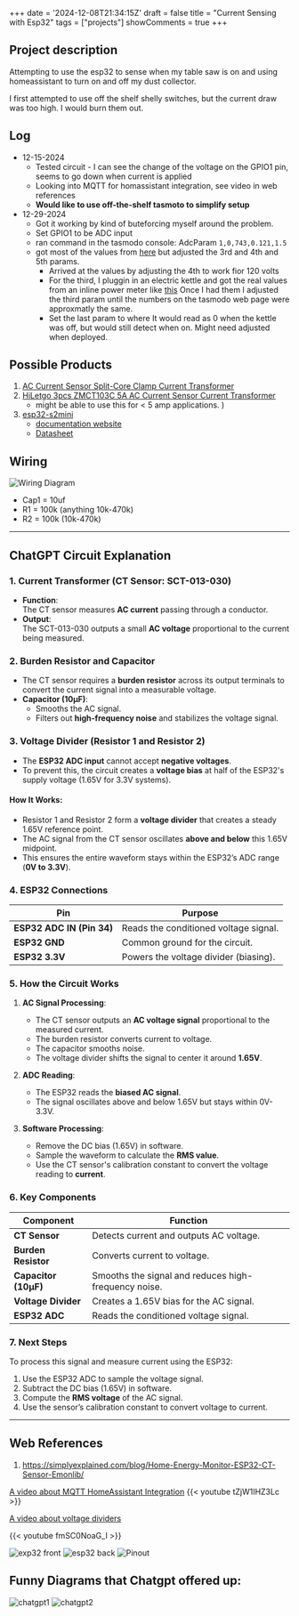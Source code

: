 
+++
date = '2024-12-08T21:34:15Z'
draft = false
title = "Current Sensing with Esp32"
tags = ["projects"]
showComments = true
+++

## Project description

Attempting to use the esp32 to sense when my table saw is on and using homeassistant to turn on and off my dust collector.

I first attempted to use off the shelf shelly switches, but the current draw was too high. I would burn them out.

## Log

* 12-15-2024
   * Tested circuit - I can see the change of the voltage on the GPIO1 pin, seems to go down when current is applied
   * Looking into MQTT for homassistant integration, see video in web references
   * **Would like to use off-the-shelf tasmoto to simplify setup**
* 12-29-2024
   * Got it working by kind of buteforcing myself around the problem.
    * Set GPIO1 to be ADC input
    * ran command in the tasmodo console: AdcParam `1,0,743,0.121,1.5`
    * got most of the values from [here](https://tasmota.github.io/docs/ADC/) but adjusted the 3rd and 4th and 5th params.
        * Arrived at the  values by adjusting the 4th to work fior 120 volts
        * For the third, I pluggin in an electric kettle and got the real values from an inline power meter like [this](https://www.amazon.com/Electricity-Electrical-Consumption-Backlight-Protection/dp/B09BQNYMMM/ref=sr_1_1?crid=WYA9TS4WIGTO&dib=eyJ2IjoiMSJ9.3nrgb2Y7MwzRLnYaQCD4UWHfQm-VylBR0qpx-1Uk2oyrilimER1tEB8RNgOIgFS3zFmazp1WFrTmSU4n6fVOxIRtiL6F3mAMf9QwMzcdB1HxXOyn7yIVih7qFtxBOuLlSQ_XAYaToIiegU8qSrFK90AfVho_anTW9kHv_T-Uua_XVfW6s763Zvsjum6gb3FDcxGAnR2sfOJ2mbPZTd5-xw.B_8jkrtsDRo3qOg-4DgDJtun8twXbPNPe9JRfOb4iAk&dib_tag=se&keywords=pm01-us&qid=1735507511&sprefix=pm01-us%252Caps%252C131&sr=8-1) Once I had them I adjusted the third param until the numbers on the tasmodo web page were approxmatly the same.
        * Set the last param to where It would read as 0 when the kettle was off, but would still detect when on. Might need adjusted when deployed.

## Possible Products

1. [AC Current Sensor Split-Core Clamp Current Transformer](https://www.amazon.com/JANSANE-SCT-013-000-Non-invasive-Split-Core-Transformer/dp/B07D8SXQ13/ref=sr_1_10?dib=eyJ2IjoiMSJ9.Kc9LBM6UN78LWLWTNodECsskNTt9Zhfom0U4aRAAHRkxizdn_OMrpRseDfXB2zG1_wsG5p3WxdMluCLLl5zyE29xdn4DIJHh4H48S7CJpFdF3fVCUt3hrSmIBhd6iF0tu8heWlyM6f5CgqO5TKu8yRtj_N8VkNn0XtoE0pFCcZqW8xAN33v2pMkP3fhFp_2tPrRq9q377wthx2AKyBVJw85HRS-KlRejk-VYqqPZxYk.Gwadtd11E8n6fgzw7ptngJkMKakYdljkoMaXBNIBSdI&dib_tag=se&hvadid=616116262011&hvdev=c&hvlocphy=1026442&hvnetw=g&hvqmt=e&hvrand=11276750169687210548&hvtargid=kwd-763906174482&hydadcr=24357_13533826&keywords=esp32+current+sensor&qid=1734210292&sr=8-10)
2. [HiLetgo 3pcs ZMCT103C 5A AC Current Sensor Current Transformer](https://www.amazon.com/HiLetgo-ZMCT103C-Current-Sensor-Transformer/dp/B0CDWWYLMQ/?_encoding=UTF8&pd_rd_w=B9wF9&content-id=amzn1.sym.255b3518-6e7f-495c-8611-30a58648072e%3Aamzn1.symc.a68f4ca3-28dc-4388-a2cf-24672c480d8f&pf_rd_p=255b3518-6e7f-495c-8611-30a58648072e&pf_rd_r=68NBWAHY9KYVF5ECSDB2&pd_rd_wg=xiacZ&pd_rd_r=82258d8f-1832-4465-995b-318744c310b0&ref_=pd_hp_d_atf_ci_mcx_mr_ca_hp_atf_d)
    * might be able to use this for < 5 amp applications. )
3. [esp32-s2mini](https://www.amazon.com/dp/B0CKLGGNKY?ref=ppx_yo2ov_dt_b_fed_asin_title)
    * [documentation website](https://www.wemos.cc/en/latest/s2/s2_mini.html#documentation)
    * [Datasheet](esp32-s2_datasheet_en.pdf) 


## Wiring
![Wiring Diagram](images/wiring-arduino.webp)

* Cap1 = 10uf
* R1 = 100k (anything 10k-470k)
* R2 = 100k (10k-470k)  


---

## ChatGPT Circuit Explanation  

### 1. **Current Transformer (CT Sensor: SCT-013-030)**  
- **Function**:  
  The CT sensor measures **AC current** passing through a conductor.  
- **Output**:  
  The SCT-013-030 outputs a small **AC voltage** proportional to the current being measured.  


### 2. **Burden Resistor and Capacitor**  
- The CT sensor requires a **burden resistor** across its output terminals to convert the current signal into a measurable voltage.  
- **Capacitor (10µF)**:  
  - Smooths the AC signal.  
  - Filters out **high-frequency noise** and stabilizes the voltage signal.  


### 3. **Voltage Divider (Resistor 1 and Resistor 2)**  
- The **ESP32 ADC input** cannot accept **negative voltages**.  
- To prevent this, the circuit creates a **voltage bias** at half of the ESP32's supply voltage (1.65V for 3.3V systems).  

#### How It Works:  
- Resistor 1 and Resistor 2 form a **voltage divider** that creates a steady 1.65V reference point.  
- The AC signal from the CT sensor oscillates **above and below** this 1.65V midpoint.  
- This ensures the entire waveform stays within the ESP32’s ADC range (**0V to 3.3V**).  


### 4. **ESP32 Connections**  
| **Pin**                | **Purpose**                              |  
|------------------------|-----------------------------------------|  
| **ESP32 ADC IN (Pin 34)** | Reads the conditioned voltage signal. |  
| **ESP32 GND**          | Common ground for the circuit.          |  
| **ESP32 3.3V**         | Powers the voltage divider (biasing).   |  


### 5. **How the Circuit Works**  

1. **AC Signal Processing**:  
   - The CT sensor outputs an **AC voltage signal** proportional to the measured current.  
   - The burden resistor converts current to voltage.  
   - The capacitor smooths noise.  
   - The voltage divider shifts the signal to center it around **1.65V**.  

2. **ADC Reading**:  
   - The ESP32 reads the **biased AC signal**.  
   - The signal oscillates above and below 1.65V but stays within 0V-3.3V.  

3. **Software Processing**:  
   - Remove the DC bias (1.65V) in software.  
   - Sample the waveform to calculate the **RMS value**.  
   - Use the CT sensor's calibration constant to convert the voltage reading to **current**.  


### 6. **Key Components**  

| **Component**       | **Function**                                      |  
|----------------------|--------------------------------------------------|  
| **CT Sensor**        | Detects current and outputs AC voltage.          |  
| **Burden Resistor**  | Converts current to voltage.                     |  
| **Capacitor (10µF)** | Smooths the signal and reduces high-frequency noise. |  
| **Voltage Divider**  | Creates a 1.65V bias for the AC signal.          |  
| **ESP32 ADC**        | Reads the conditioned voltage signal.            |  


### 7. **Next Steps**  

To process this signal and measure current using the ESP32:  

1. Use the ESP32 ADC to sample the voltage signal.  
2. Subtract the DC bias (1.65V) in software.  
3. Compute the **RMS voltage** of the AC signal.  
4. Use the sensor’s calibration constant to convert voltage to current.  

---



## Web References

1. https://simplyexplained.com/blog/Home-Energy-Monitor-ESP32-CT-Sensor-Emonlib/

[A video about MQTT HomeAssistant Integration](https://youtu.be/tZjW1IHZ3Lc?si=ayxRQA0qnwDzeIZT)
{{< youtube tZjW1IHZ3Lc >}}

[A video about voltage dividers](https://youtu.be/fmSC0NoaG_I?si=9w7bYceUEaLMtL7A)

{{< youtube fmSC0NoaG_I >}}

![exp32 front](images/s2_mini_v1.0.0_1_16x16.jpg)
![esp32 back](images/s2_mini_v1.0.0_2_16x16.jpg)
![Pinout](images/Pinout.jpg)


## Funny Diagrams that Chatgpt offered up:

![chatgpt1](images/Chatgpt1.webp)
![chatgpt2](images/chatgpt2.webp)
